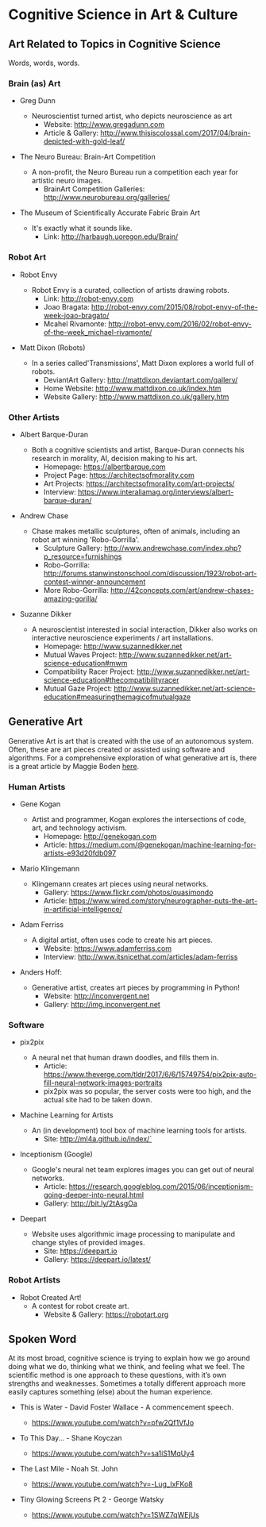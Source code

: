 # Cognitive Science in Art & Culture

## Art Related to Topics in Cognitive Science

Words, words, words.

### Brain (as) Art

- Greg Dunn
    - Neuroscientist turned artist, who depicts neuroscience as art
        - Website: http://www.gregadunn.com
        - Article & Gallery: http://www.thisiscolossal.com/2017/04/brain-depicted-with-gold-leaf/

- The Neuro Bureau: Brain-Art Competition
    - A non-profit, the Neuro Bureau run a competition each year for artistic neuro images.
        - BrainArt Competition Galleries: http://www.neurobureau.org/galleries/

- The Museum of Scientifically Accurate Fabric Brain Art
    - It's exactly what it sounds like.
        - Link: http://harbaugh.uoregon.edu/Brain/

### Robot Art

- Robot Envy
    - Robot Envy is a curated, collection of artists drawing robots.
        - Link: http://robot-envy.com
        - Joao Bragata: http://robot-envy.com/2015/08/robot-envy-of-the-week-joao-bragato/
        - Mcahel Rivamonte: http://robot-envy.com/2016/02/robot-envy-of-the-week_michael-rivamonte/

- Matt Dixon (Robots)
    - In a series called'Transmissions', Matt Dixon explores a world full of robots.
        - DeviantArt Gallery: http://mattdixon.deviantart.com/gallery/
        - Home Website: http://www.mattdixon.co.uk/index.htm
        - Website Gallery: http://www.mattdixon.co.uk/gallery.htm

### Other Artists

- Albert Barque-Duran
    - Both a cognitive scientists and artist, Barque-Duran connects his research in morality, AI, decision making to his art.
        - Homepage: https://albertbarque.com
        - Project Page: https://architectsofmorality.com
        - Art Projects: https://architectsofmorality.com/art-projects/
        - Interview: https://www.interaliamag.org/interviews/albert-barque-duran/

- Andrew Chase
    - Chase makes metallic sculptures, often of animals, including an robot art winning 'Robo-Gorrilla'.
        - Sculpture Gallery: http://www.andrewchase.com/index.php?p_resource=furnishings
        - Robo-Gorrilla: http://forums.stanwinstonschool.com/discussion/1923/robot-art-contest-winner-announcement
        - More Robo-Gorrilla: http://42concepts.com/art/andrew-chases-amazing-gorilla/

- Suzanne Dikker
    - A neuroscientist interested in social interaction, Dikker also works on interactive neuroscience experiments / art installations.
        - Homepage: http://www.suzannedikker.net
        - Mutual Waves Project: http://www.suzannedikker.net/art-science-education#mwm
        - Compatibility Racer Project: http://www.suzannedikker.net/art-science-education#thecompatibilityracer
        - Mutual Gaze Project: http://www.suzannedikker.net/art-science-education#measuringthemagicofmutualgaze

## Generative Art

Generative Art is art that is created with the use of an autonomous system. Often, these are art pieces created or assisted using software and algorithms. For a comprehensive exploration of what generative art is, there is a great article by Maggie Boden [here](http://www.tandfonline.com/doi/abs/10.1080/14626260902867915).

### Human Artists

- Gene Kogan
    - Artist and programmer, Kogan explores the intersections of code, art, and technology activism.
        - Homepage: http://genekogan.com
        - Article: https://medium.com/@genekogan/machine-learning-for-artists-e93d20fdb097

- Mario Klingemann
    - Klingemann creates art pieces using neural networks.
        - Gallery: https://www.flickr.com/photos/quasimondo
        - Article: https://www.wired.com/story/neurographer-puts-the-art-in-artificial-intelligence/

- Adam Ferriss
    - A digital artist, often uses code to create his art pieces.
        - Website: https://www.adamferriss.com
        - Interview: http://www.itsnicethat.com/articles/adam-ferriss

- Anders Hoff:
    - Generative artist, creates art pieces by programming in Python!
        - Website: http://inconvergent.net
        - Gallery: http://img.inconvergent.net

### Software

- pix2pix
    - A neural net that human drawn doodles, and fills them in.
        - Article: https://www.theverge.com/tldr/2017/6/6/15749754/pix2pix-auto-fill-neural-network-images-portraits
        - pix2pix was so popular, the server costs were too high, and the actual site had to be taken down.

- Machine Learning for Artists
    - An (in development) tool box of machine learning tools for artists.
        - Site: http://ml4a.github.io/index/`

- Inceptionism (Google)
    - Google's neural net team explores images you can get out of neural networks.
        - Article: https://research.googleblog.com/2015/06/inceptionism-going-deeper-into-neural.html
        - Gallery: http://bit.ly/2tAsgOa

- Deepart
    - Website uses algorithmic image processing to manipulate and change styles of provided images.
        - Site: https://deepart.io
        - Gallery: https://deepart.io/latest/

### Robot Artists

- Robot Created Art!
    - A contest for robot create art.
        - Website & Gallery: https://robotart.org

## Spoken Word

At its most broad, cognitive science is trying to explain how we go around doing what we do, thinking what we think, and feeling what we feel. The scientific method is one approach to these questions, with it’s own strengths and weaknesses. Sometimes a totally different approach more easily captures something (else) about the human experience.

- This is Water - David Foster Wallace - A commencement speech.
    - https://www.youtube.com/watch?v=pfw2Qf1VfJo

- To This Day… - Shane Koyczan
    - https://www.youtube.com/watch?v=sa1iS1MqUy4

- The Last Mile - Noah St. John
    - https://www.youtube.com/watch?v=-Lug_IxFKo8

- Tiny Glowing Screens Pt 2 - George Watsky
    - https://www.youtube.com/watch?v=1SWZ7qWEjUs
